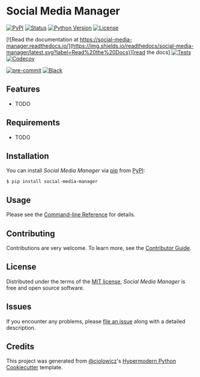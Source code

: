 # Social Media Manager

[![PyPI](https://img.shields.io/pypi/v/social-media-manager.svg)][pypi status]
[![Status](https://img.shields.io/pypi/status/social-media-manager.svg)][pypi status]
[![Python Version](https://img.shields.io/pypi/pyversions/social-media-manager)][pypi status]
[![License](https://img.shields.io/pypi/l/social-media-manager)][license]

[![Read the documentation at https://social-media-manager.readthedocs.io/](https://img.shields.io/readthedocs/social-media-manager/latest.svg?label=Read%20the%20Docs)][read the docs]
[![Tests](https://github.com/56kyle/social-media-manager/workflows/Tests/badge.svg)][tests]
[![Codecov](https://codecov.io/gh/56kyle/social-media-manager/branch/main/graph/badge.svg)][codecov]

[![pre-commit](https://img.shields.io/badge/pre--commit-enabled-brightgreen?logo=pre-commit&logoColor=white)][pre-commit]
[![Black](https://img.shields.io/badge/code%20style-black-000000.svg)][black]

[pypi status]: https://pypi.org/project/social-media-manager/
[read the docs]: https://social-media-manager.readthedocs.io/
[tests]: https://github.com/56kyle/social-media-manager/actions?workflow=Tests
[codecov]: https://app.codecov.io/gh/56kyle/social-media-manager
[pre-commit]: https://github.com/pre-commit/pre-commit
[black]: https://github.com/psf/black

## Features

- TODO

## Requirements

- TODO

## Installation

You can install _Social Media Manager_ via [pip] from [PyPI]:

```console
$ pip install social-media-manager
```

## Usage

Please see the [Command-line Reference] for details.

## Contributing

Contributions are very welcome.
To learn more, see the [Contributor Guide].

## License

Distributed under the terms of the [MIT license][license],
_Social Media Manager_ is free and open source software.

## Issues

If you encounter any problems,
please [file an issue] along with a detailed description.

## Credits

This project was generated from [@cjolowicz]'s [Hypermodern Python Cookiecutter] template.

[@cjolowicz]: https://github.com/cjolowicz
[pypi]: https://pypi.org/
[hypermodern python cookiecutter]: https://github.com/cjolowicz/cookiecutter-hypermodern-python
[file an issue]: https://github.com/56kyle/social-media-manager/issues
[pip]: https://pip.pypa.io/

<!-- github-only -->

[license]: https://github.com/56kyle/social-media-manager/blob/main/LICENSE
[contributor guide]: https://github.com/56kyle/social-media-manager/blob/main/CONTRIBUTING.md
[command-line reference]: https://social-media-manager.readthedocs.io/en/latest/usage.html
